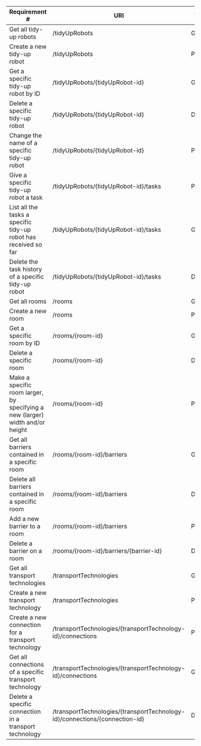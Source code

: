 |Requirement # | URI | VERB |
|---|---|---|
| Get all tidy-up robots                                                                      | /tidyUpRobots | GET |
| Create a new tidy-up robot                                                                  | /tidyUpRobots | POST |
| Get a specific tidy-up robot by ID                                                          | /tidyUpRobots/{tidyUpRobot-id} | GET |
| Delete a specific tidy-up robot                                                             | /tidyUpRobots/{tidyUpRobot-id}| DELETE |
| Change the name of a specific tidy-up robot                                                 | /tidyUpRobots/{tidyUpRobot-id}| PATCH |
| Give a specific tidy-up robot a task                                         | /tidyUpRobots/{tidyUpRobot-id}/tasks | POST |
| List all the tasks a specific tidy-up robot has received so far                        | /tidyUpRobots/{tidyUpRobot-id}/tasks | GET |
| Delete the task history of a specific tidy-up robot                                    | /tidyUpRobots/{tidyUpRobot-id}/tasks | DELETE |
| Get all rooms                                                                 | /rooms | GET |
| Create a new room                                                             | /rooms | POST |
| Get a specific room by ID                                                     | /rooms/{room-id} | GET |
| Delete a specific room                                                        | /rooms/{room-id} | DELETE |
| Make a specific room larger, by specifying a new (larger) width and/or height | /rooms/{room-id} | PATCH |
| Get all barriers contained in a specific room                                  | /rooms/{room-id}/barriers | GET |
| Delete all barriers contained in a specific room                               | /rooms/{room-id}/barriers | DELETE |
| Add a new barrier to a room                                                    | /rooms/{room-id}/barriers | POST |
| Delete a barrier on a room                                                     | /rooms/{room-id}/barriers/{barrier-id} | DELETE |
| Get all transport technologies                                                            | /transportTechnologies | GET |
| Create a new transport technology                                                        | /transportTechnologies | POST |
| Create a new connection for a transport technology                                       | /transportTechnologies/{transportTechnology-id}/connections | POST |
| Get all connections of a specific transport technology                                   | /transportTechnologies/{transportTechnology-id}/connections | GET |
| Delete a specific connection in a transport technology                                   | /transportTechnologies/{transportTechnology-id}/connections/{connection-id} | DELETE | 